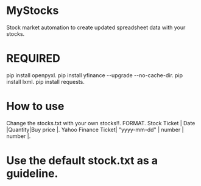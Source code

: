 # MyStocks
 Stock market automation to create updated spreadsheet data with your stocks.


# REQUIRED
pip install openpyxl.
pip install yfinance --upgrade --no-cache-dir.
pip install lxml.
pip install requests.

# How to use

Change the stocks.txt with your own stocks!!.
FORMAT.
Stock Ticket        | Date         |Quantity|Buy price |.
Yahoo Finance Ticket| "yyyy-mm-dd" | number |  number  |.

# Use the default stock.txt as a guideline.
